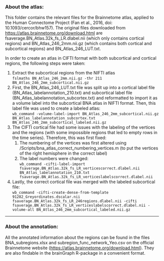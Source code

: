 <h3>About the atlas:</h3>

This folder contains the relevant files for the Brainnetome atlas, applied to the Human Connectome Project (Fan et al., 2016, doi: 10.1093/cercor/bhw157). The original files downloaded from https://atlas.brainnetome.org/download.html are fsaverage.BN_Atlas.32k_fs_LR.dlabel.nii (which only contains cortical regions) and BN_Atlas_246_2mm.nii.gz (which contains both cortical and subcortical regions) and BN_Atlas_246_LUT.txt.

In order to create an atlas in CIFTI format with both subcortical and cortical regions, the following steps were taken:
<ol>
	<li>Extract the subcortical regions from the NIFTI atlas<br>
		<code>fslmaths BN_Atlas_246_2mm.nii.gz -thr 211 BN_Atlas_246_2mm_subcortical.nii.gz</code></li>

<li>First, the BN_Atlas_246_LUT.txt file was split up into a cortical label file (BN_Atlas_labelannotation_210.txt) and subcortical label file (BN_Atlas_labelannotation_subcortex.txt) and reformatted to import it as a volume label into the subcortical BNA atlas in NIFTI format. Then, this label file was used to create a labeled atlas:<br>
<code>wb_command -volume-label-import BN_Atlas_246_2mm_subcortical.nii.gz BN_Atlas_labelannotation_subcortex.txt BN_Atlas_246_2mm_subcortical_labeled.nii.gz</code></li>
	

<li>The CIFTI cortical file had some issues with the labeling of the vertices and the regions (with some impossible regions that led to empty rows in the time series). Therefore, this was first fixed:
	<ol><li>The numbering of the vertices was first altered using /Scripts/bna_atlas_correct_numbering_vertices.m (to put the vertices of the right hemisphere in the correct label)</li>
	<li>The label numbers were changed:<br> <code>wb_command -cifti-label-import fsaverage.BN_Atlas.32k_fs_LR_verticescorrect.dlabel.nii BN_Atlas_labelannotation_210.txt fsaverage.BN_Atlas.32k_fs_LR_verticeslabelscorrect.dlabel.nii</code></li></ol>

<li>Lastly, the correct cortical file was merged with the labeled subcortical file:<br>
<code>wb_command -cifti-create-dense-from-template 91282_Greyordinates.dscalar.nii fsaverage.BN_Atlas.32k_fs_LR_246regions.dlabel.nii -cifti fsaverage.BN_Atlas.32k_fs_LR_verticeslabelscorrect.dlabel.nii -volume-all BN_Atlas_246_2mm_subcortical_labeled.nii.gz</code></li></ol>

------------------------------------------------------------------------------------------

<h3>About the annotation:</h3>

All the annotated information about the regions can be found in the files BNA_subregions.xlsx and subregion_func_network_Yeo.csv on the official Brainnetome website (https://atlas.brainnetome.org/download.html). They are also findable in the brainGraph R-package in a convenient format.

